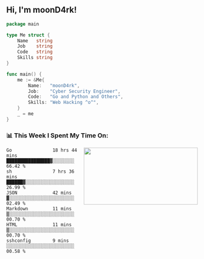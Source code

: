 <h2> Hi, I'm moonD4rk!</h2>

```go
package main

type Me struct {
	Name   string
	Job    string
	Code   string
	Skills string
}

func main() {
	me := &Me{
		Name:   "moonD4rk",
		Job:    "Cyber Security Engineer",
		Code:   "Go and Python and Others",
		Skills: "Web Hacking ^o^",
	}
	_ = me
}
```

<h3>📊 This Week I Spent My Time On:</h3>
<img align='right' src="https://github-readme-stats.vercel.app/api?username=moond4rk&show_icons=true&theme=radical", width="300" height="150">

<!--START_SECTION:waka-->

```text
Go               18 hrs 44 mins  ████████████████▓░░░░░░░░   66.42 %
sh               7 hrs 36 mins   ██████▓░░░░░░░░░░░░░░░░░░   26.99 %
JSON             42 mins         ▓░░░░░░░░░░░░░░░░░░░░░░░░   02.49 %
Markdown         11 mins         ▒░░░░░░░░░░░░░░░░░░░░░░░░   00.70 %
HTML             11 mins         ▒░░░░░░░░░░░░░░░░░░░░░░░░   00.70 %
sshconfig        9 mins          ░░░░░░░░░░░░░░░░░░░░░░░░░   00.58 %
```

<!--END_SECTION:waka-->

